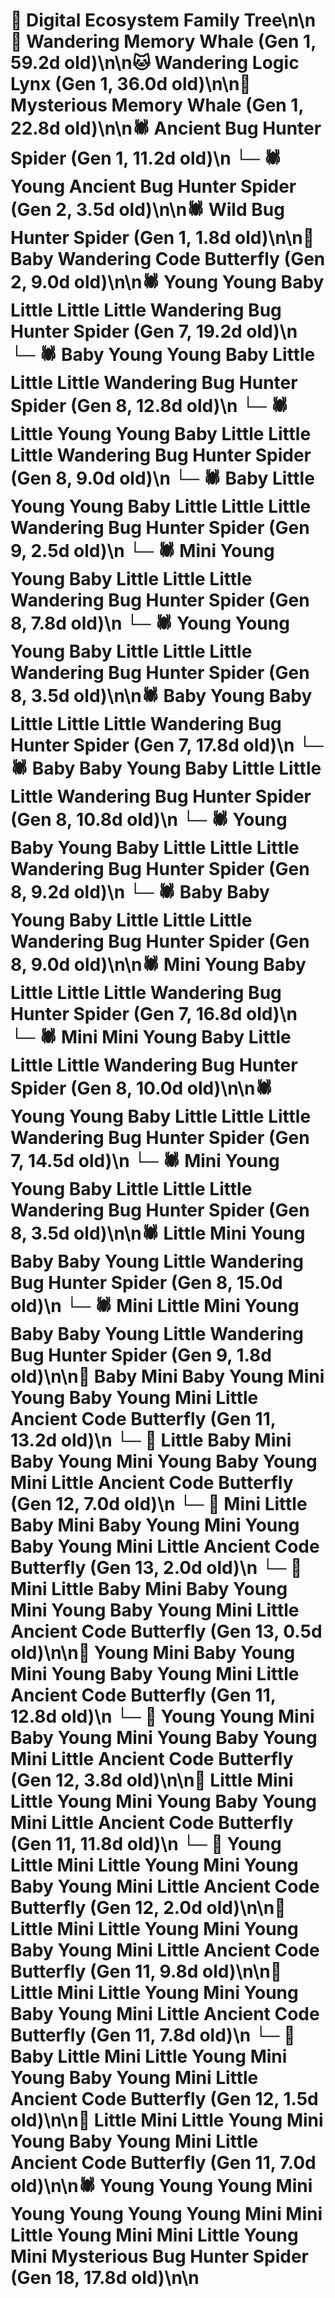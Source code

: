# 🌳 Digital Ecosystem Family Tree\n\n🐋 Wandering Memory Whale (Gen 1, 59.2d old)\n\n🐱 Wandering Logic Lynx (Gen 1, 36.0d old)\n\n🐋 Mysterious Memory Whale (Gen 1, 22.8d old)\n\n🕷️ Ancient Bug Hunter Spider (Gen 1, 11.2d old)\n  └─ 🕷️ Young Ancient Bug Hunter Spider (Gen 2, 3.5d old)\n\n🕷️ Wild Bug Hunter Spider (Gen 1, 1.8d old)\n\n🦋 Baby Wandering Code Butterfly (Gen 2, 9.0d old)\n\n🕷️ Young Young Baby Little Little Little Wandering Bug Hunter Spider (Gen 7, 19.2d old)\n  └─ 🕷️ Baby Young Young Baby Little Little Little Wandering Bug Hunter Spider (Gen 8, 12.8d old)\n  └─ 🕷️ Little Young Young Baby Little Little Little Wandering Bug Hunter Spider (Gen 8, 9.0d old)\n    └─ 🕷️ Baby Little Young Young Baby Little Little Little Wandering Bug Hunter Spider (Gen 9, 2.5d old)\n  └─ 🕷️ Mini Young Young Baby Little Little Little Wandering Bug Hunter Spider (Gen 8, 7.8d old)\n  └─ 🕷️ Young Young Young Baby Little Little Little Wandering Bug Hunter Spider (Gen 8, 3.5d old)\n\n🕷️ Baby Young Baby Little Little Little Wandering Bug Hunter Spider (Gen 7, 17.8d old)\n  └─ 🕷️ Baby Baby Young Baby Little Little Little Wandering Bug Hunter Spider (Gen 8, 10.8d old)\n  └─ 🕷️ Young Baby Young Baby Little Little Little Wandering Bug Hunter Spider (Gen 8, 9.2d old)\n  └─ 🕷️ Baby Baby Young Baby Little Little Little Wandering Bug Hunter Spider (Gen 8, 9.0d old)\n\n🕷️ Mini Young Baby Little Little Little Wandering Bug Hunter Spider (Gen 7, 16.8d old)\n  └─ 🕷️ Mini Mini Young Baby Little Little Little Wandering Bug Hunter Spider (Gen 8, 10.0d old)\n\n🕷️ Young Young Baby Little Little Little Wandering Bug Hunter Spider (Gen 7, 14.5d old)\n  └─ 🕷️ Mini Young Young Baby Little Little Little Wandering Bug Hunter Spider (Gen 8, 3.5d old)\n\n🕷️ Little Mini Young Baby Baby Young Little Wandering Bug Hunter Spider (Gen 8, 15.0d old)\n  └─ 🕷️ Mini Little Mini Young Baby Baby Young Little Wandering Bug Hunter Spider (Gen 9, 1.8d old)\n\n🦋 Baby Mini Baby Young Mini Young Baby Young Mini Little Ancient Code Butterfly (Gen 11, 13.2d old)\n  └─ 🦋 Little Baby Mini Baby Young Mini Young Baby Young Mini Little Ancient Code Butterfly (Gen 12, 7.0d old)\n    └─ 🦋 Mini Little Baby Mini Baby Young Mini Young Baby Young Mini Little Ancient Code Butterfly (Gen 13, 2.0d old)\n    └─ 🦋 Mini Little Baby Mini Baby Young Mini Young Baby Young Mini Little Ancient Code Butterfly (Gen 13, 0.5d old)\n\n🦋 Young Mini Baby Young Mini Young Baby Young Mini Little Ancient Code Butterfly (Gen 11, 12.8d old)\n  └─ 🦋 Young Young Mini Baby Young Mini Young Baby Young Mini Little Ancient Code Butterfly (Gen 12, 3.8d old)\n\n🦋 Little Mini Little Young Mini Young Baby Young Mini Little Ancient Code Butterfly (Gen 11, 11.8d old)\n  └─ 🦋 Young Little Mini Little Young Mini Young Baby Young Mini Little Ancient Code Butterfly (Gen 12, 2.0d old)\n\n🦋 Little Mini Little Young Mini Young Baby Young Mini Little Ancient Code Butterfly (Gen 11, 9.8d old)\n\n🦋 Little Mini Little Young Mini Young Baby Young Mini Little Ancient Code Butterfly (Gen 11, 7.8d old)\n  └─ 🦋 Baby Little Mini Little Young Mini Young Baby Young Mini Little Ancient Code Butterfly (Gen 12, 1.5d old)\n\n🦋 Little Mini Little Young Mini Young Baby Young Mini Little Ancient Code Butterfly (Gen 11, 7.0d old)\n\n🕷️ Young Young Young Mini Young Young Young Young Mini Mini Little Young Mini Mini Little Young Mini Mysterious Bug Hunter Spider (Gen 18, 17.8d old)\n\n